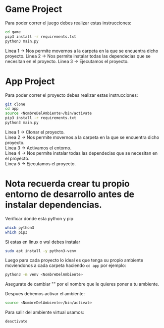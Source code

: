 # Game Project

Para poder correr el juego debes realizar estas instrucciones:

```sh
cd game
pip3 install -r requirements.txt
python3 main.py
```

Linea 1 -> Nos permite movernos a la carpeta en la que se encuentra dicho proyecto.
Linea 2 -> Nos permite instalar todas las dependecias que se necesitan en el proyecto.
Linea 3 -> Ejecutamos el proyecto.

# App Project

Para poder correr el proyecto debes realizar estas instrucciones:

```sh
git clone
cd app
source <NombreDelAmbiente>/bin/activate
pip3 install -r requirements.txt
python3 main.py
```

Linea 1 -> Clonar el proyecto. <br>
Linea 2 -> Nos permite movernos a la carpeta en la que se encuentra dicho proyecto. <br>
Linea 3 -> Activamos el entorno. <br>
Linea 4 -> Nos permite instalar todas las dependecias que se necesitan en el proyecto. <br>
Linea 5 -> Ejecutamos el proyecto. <br>



# Nota recuerda crear tu propio entorno de desarrollo antes de instalar dependencias.

Verificar donde esta python y pip

```sh
which python3
which pip3
```

Si estas en linux o wsl debes instalar

```sh
sudo apt install -y python3-venv
```

Luego para cada proyecto lo ideal es que tenga su propio ambiente moviendonos a cada carpeta haciendo ```cd app``` por ejemplo:

```sh
python3 -m venv <NombreDelAmbiente>
```
Asegurate de cambiar "<NombreDelAmbiente>" por el nombre que le quieres poner a tu ambiente.

Despues debemos activar el ambiente:

```sh
source <NombreDelAmbiente>/bin/activate
```

Para salir del ambiente virtual usamos:

```sh
deactivate
```